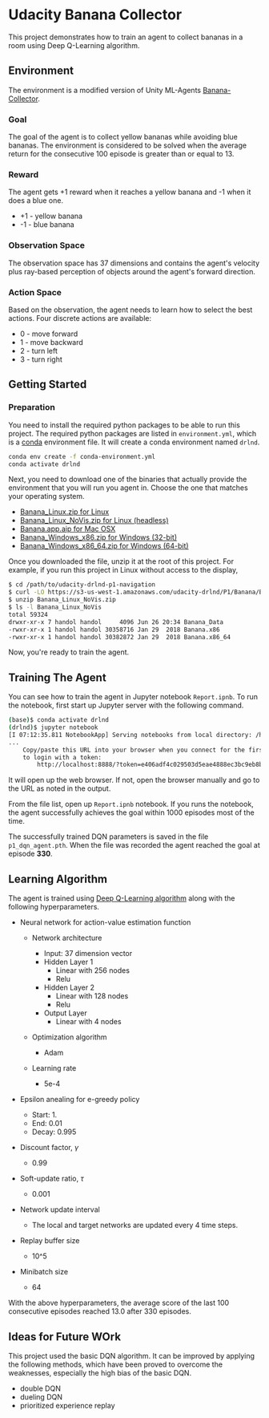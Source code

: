 # Udacity Banana Collector

This project demonstrates how to train an agent to collect bananas in a room using Deep Q-Learning algorithm.

## Environment

The environment is a modified version of Unity ML-Agents [Banana-Collector][banana-collector].

[banana-collector]: https://github.com/Unity-Technologies/ml-agents/blob/master/docs/Learning-Environment-Examples.md#banana-collector

### Goal

The goal of the agent is to collect yellow bananas while avoiding blue bananas. The environment is considered to be solved when the average return for the consecutive 100 episode is greater than or equal to 13.

### Reward

The agent gets +1 reward when it reaches a yellow banana and -1 when it does a blue one.

* +1 - yellow banana
* -1 - blue banana

### Observation Space

The observation space has 37 dimensions and contains the agent's velocity plus ray-based perception of objects around the agent's forward direction.

### Action Space

Based on the observation, the agent needs to learn how to select the best actions. Four discrete actions are available:

* 0 - move forward
* 1 - move backward
* 2 - turn left
* 3 - turn right

## Getting Started

### Preparation

You need to install the required python packages to be able to run this project. The required python packages are listed in `environment.yml`, which is a [conda](https://conda.io/docs/index.html) environment file. It will create a conda environment named `drlnd`.


```bash
conda env create -f conda-environment.yml
conda activate drlnd
```

Next, you need to download one of the binaries that actually provide the environment that you will run you agent in. Choose the one that matches your operating system.

* [Banana_Linux.zip for Linux][banana-linux]
* [Banana_Linux_NoVis.zip for Linux (headless)][banana-linux-headless]
* [Banana.app.aip for Mac OSX][banana-osx]
* [Banana_Windows_x86.zip for Windows (32-bit)][banana-windows-x86]
* [Banana_Windows_x86_64.zip for Windows (64-bit)][banana-windows-x86-64]

Once you downloaded the file, unzip it at the root of this project. For example, if you run this project in Linux without access to the display,

```bash
$ cd /path/to/udacity-drlnd-p1-navigation
$ curl -LO https://s3-us-west-1.amazonaws.com/udacity-drlnd/P1/Banana/Banana_Linux_NoVis.zip
$ unzip Banana_Linux_NoVis.zip
$ ls -l Banana_Linux_NoVis
total 59324
drwxr-xr-x 7 handol handol     4096 Jun 26 20:34 Banana_Data
-rwxr-xr-x 1 handol handol 30358716 Jan 29  2018 Banana.x86
-rwxr-xr-x 1 handol handol 30382872 Jan 29  2018 Banana.x86_64
```

Now, you're ready to train the agent.

[banana-linux]: https://s3-us-west-1.amazonaws.com/udacity-drlnd/P1/Banana/Banana_Linux.zip
[banana-linux-headless]: https://s3-us-west-1.amazonaws.com/udacity-drlnd/P1/Banana/Banana_Linux_NoVis.zip
[banana-osx]: https://s3-us-west-1.amazonaws.com/udacity-drlnd/P1/Banana/Banana.app.zip
[banana-windows-x86]: https://s3-us-west-1.amazonaws.com/udacity-drlnd/P1/Banana/Banana_Windows_x86.zip
[banana-windows-x86-64]: https://s3-us-west-1.amazonaws.com/udacity-drlnd/P1/Banana/Banana_Windows_x86_64.zip

## Training The Agent

You can see how to train the agent in Jupyter notebook `Report.ipnb`. To run the notebook, first start up Jupyter server with the following command.

```bash
(base)$ conda activate drlnd
(drlnd)$ jupyter notebook
[I 07:12:35.811 NotebookApp] Serving notebooks from local directory: /home/handol/Code
...
    Copy/paste this URL into your browser when you connect for the first time,
    to login with a token:
        http://localhost:8888/?token=e406adf4c029503d5eae4888ec3bc9eb8b7f9a653e9d06bd
```

It will open up the web browser. If not, open the browser manually and go to the URL as noted in the output.

From the file list, open up `Report.ipnb` notebook. If you runs the notebook, the agent successfully achieves the goal within 1000 episodes most of the time.

The successfully trained DQN parameters is saved in the file `p1_dqn_agent.pth`. When the file was recorded the agent reached the goal at episode **330**.


## Learning Algorithm

The agent is trained using [Deep Q-Learning algorithm][dqn-paper] along with the following hyperparameters.

* Neural network for action-value estimation function

  - Network architecture
    - Input: 37 dimension vector
    - Hidden Layer 1
      - Linear with 256 nodes
      - Relu
    - Hidden Layer 2
      - Linear with 128 nodes
      - Relu
    - Output Layer
      - Linear with 4 nodes

  - Optimization algorithm
    - Adam
    
  - Learning rate
    - 5e-4

* Epsilon anealing for e-greedy policy

  - Start: 1.
  - End: 0.01
  - Decay: 0.995
  
* Discount factor, $\gamma$

  - 0.99
  
* Soft-update ratio, $\tau$

  - 0.001

* Network update interval

  - The local and target networks are updated every 4 time steps.
  
* Replay buffer size

  - 10^5
  
* Minibatch size

  - 64
  
With the above hyperparameters, the average score of the last 100 consecutive episodes reached 13.0 after 330 episodes.

[dqn-paper]: https://storage.googleapis.com/deepmind-media/dqn/DQNNaturePaper.pdf

## Ideas for Future WOrk

This project used the basic DQN algorithm. It can be improved by applying the following methods, which have been proved to overcome the weaknesses, especially the high bias of the basic DQN.

- double DQN
- dueling DQN
- prioritized experience replay
